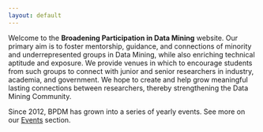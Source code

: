 ```yaml
---
layout: default
---
```


Welcome to the **Broadening Participation in Data Mining** website.
Our primary aim is to foster mentorship, guidance, and connections of minority and
underrepresented groups in Data Mining, while also enriching technical aptitude
and exposure. We provide venues in which to encourage students from such groups
to connect with junior and senior researchers in industry, academia, and
government. We hope to create and help grow meaningful lasting connections
between researchers, thereby strengthening the Data Mining Community.

Since 2012, BPDM has grown into a series of yearly events.
See more on our [Events](events.md) section.
